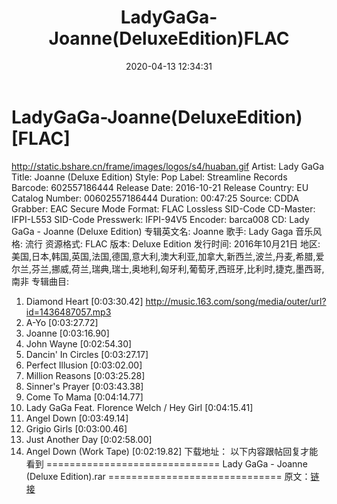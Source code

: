 ﻿---
title: LadyGaGa-Joanne(DeluxeEdition)FLAC
date: 2020-04-13 12:34:31
categories: 外语音乐
tags: 外语音乐
---
# LadyGaGa-Joanne(DeluxeEdition)[FLAC]

http://static.bshare.cn/frame/images/logos/s4/huaban.gif
Artist: Lady GaGa
Title: Joanne (Deluxe Edition)
Style: Pop
Label: Streamline Records
Barcode: 602557186444
Release Date: 2016-10-21
Release Country: EU
Catalog Number: 00602557186444
Duration: 00:47:25
Source: CDDA
Grabber: EAC Secure Mode
Format: FLAC Lossless
SID-Code CD-Master: IFPI-L553
SID-Code Presswerk: IFPI-94V5
Encoder: barca008
CD: Lady GaGa - Joanne (Deluxe Edition)
专辑英文名: Joanne
歌手: Lady Gaga
音乐风格: 流行
资源格式: FLAC
版本: Deluxe Edition
发行时间: 2016年10月21日
地区:
美国,日本,韩国,英国,法国,德国,意大利,澳大利亚,加拿大,新西兰,波兰,丹麦,希腊,爱尔兰,芬兰,挪威,荷兰,瑞典,瑞士,奥地利,匈牙利,葡萄牙,西班牙,比利时,捷克,墨西哥,南非
专辑曲目:
01. Diamond Heart [0:03:30.42]
http://music.163.com/song/media/outer/url?id=1436487057.mp3
02. A-Yo [0:03:27.72]
03. Joanne [0:03:16.90]
04. John Wayne [0:02:54.30]
05. Dancin' In Circles [0:03:27.17]
06. Perfect Illusion [0:03:02.00]
07. Million Reasons [0:03:25.28]
08. Sinner's Prayer [0:03:43.38]
09. Come To Mama [0:04:14.77]
10. Lady GaGa Feat. Florence Welch / Hey Girl [0:04:15.41]
11. Angel Down [0:03:49.14]
12. Grigio Girls [0:03:00.46]
13. Just Another Day [0:02:58.00]
14. Angel Down (Work Tape) [0:02:19.82]
下载地址：
以下内容跟帖回复才能看到
==============================
Lady GaGa - Joanne (Deluxe Edition).rar
==============================
原文：[链接](https://blog.sina.com.cn/s/blog_1647c7e7601030lbc.html)